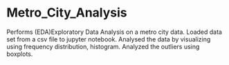 # Metro_City_Analysis
Performs (EDA)Exploratory Data Analysis on a metro city data.
Loaded data set from a csv file to jupyter notebook.
Analysed the data by visualizing using frequency distribution, histogram.
Analyzed the outliers using boxplots.
